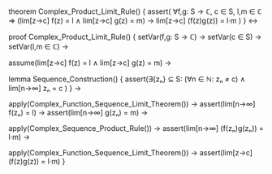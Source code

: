 theorem Complex_Product_Limit_Rule() {
  assert(
    ∀f,g: S → ℂ, c ∈ S, l,m ∈ ℂ ⇒
    (lim[z→c] f(z) = l ∧ lim[z→c] g(z) = m) →
    lim[z→c] (f(z)g(z)) = l·m
  )
} ↔

proof Complex_Product_Limit_Rule() {
  setVar(f,g: S → ℂ) →
  setVar(c ∈ S) →
  setVar(l,m ∈ ℂ) →
  
  assume(lim[z→c] f(z) = l ∧ lim[z→c] g(z) = m) →
  
  lemma Sequence_Construction() {
    assert(∃{zₙ} ⊆ S: 
      (∀n ∈ ℕ: zₙ ≠ c) ∧
      lim[n→∞] zₙ = c
    )
  } →
  
  apply(Complex_Function_Sequence_Limit_Theorem()) →
  assert(lim[n→∞] f(zₙ) = l) →
  assert(lim[n→∞] g(zₙ) = m) →
  
  apply(Complex_Sequence_Product_Rule()) →
  assert(lim[n→∞] (f(zₙ)g(zₙ)) = l·m) →
  
  apply(Complex_Function_Sequence_Limit_Theorem()) →
  assert(lim[z→c] (f(z)g(z)) = l·m)
}